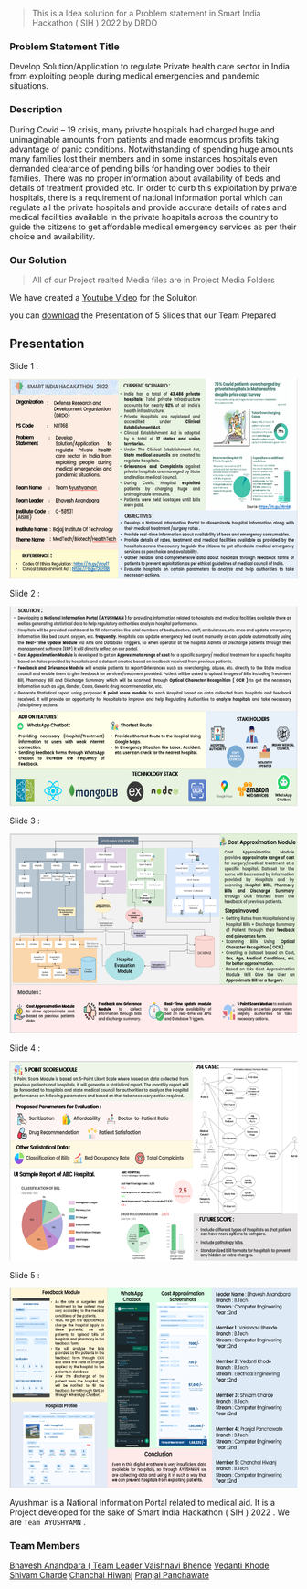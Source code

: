 > This is a Idea solution for a Problem statement in Smart India Hackathon ( SIH ) 2022 by DRDO

<h3> Problem Statement Title </h3>
<p>Develop Solution/Application to regulate Private health care sector in India from exploiting people during medical emergencies and pandemic situations.</p>

<h3> Description </h3>
<p>During Covid – 19 crisis, many private hospitals had charged huge and unimaginable amounts from patients and made enormous profits taking advantage of panic conditions. Notwithstanding of spending huge amounts many families lost their members and in some instances hospitals even demanded clearance of pending bills for handing over bodies to their families. There was no proper information about availability of beds and details of treatment provided etc. In order to curb this exploitation by private hospitals, there is a requirement of national information portal which can regulate all the private hospitals and provide accurate details of rates and medical facilities available in the private hospitals across the country to guide the citizens to get affordable medical emergency services as per their choice and availability.</p>
  
<h3> Our Solution </h3> 

> All of our Project realted Media files are in Project Media Folders

We have created a [Youtube Video](https://youtu.be/ulfK5kZON-U) for the Soluiton

you can [download](https://github.com/BhaveshAnandpara/Ayushman/blob/master/FinalPPT.pptx) the Presentation of 5 Slides that our Team Prepared 

<h2>Presentation </h2>

<p>Slide 1 : </p>
<img src="https://github.com/BhaveshAnandpara/Ayushman/blob/f0f08af0ae7d9934bba15e5a43d9d11ac5de0a46/ProjectMedia/slide1.png" width="800" height="350" />

<p>Slide 2 : </p>
<img src="https://github.com/BhaveshAnandpara/Ayushman/blob/f0f08af0ae7d9934bba15e5a43d9d11ac5de0a46/ProjectMedia/slide2.png" width="800" height="350" />

<p>Slide 3 : </p>
<img src="https://github.com/BhaveshAnandpara/Ayushman/blob/f0f08af0ae7d9934bba15e5a43d9d11ac5de0a46/ProjectMedia/slide3.png" width="800" height="350" />

<p>Slide 4 : </p>
<img src="https://github.com/BhaveshAnandpara/Ayushman/blob/f0f08af0ae7d9934bba15e5a43d9d11ac5de0a46/ProjectMedia/slide4.png" width="800" height="350" />

<p>Slide 5 : </p>
<img src="https://github.com/BhaveshAnandpara/Ayushman/blob/f0f08af0ae7d9934bba15e5a43d9d11ac5de0a46/ProjectMedia/slide5.png" width="800" height="350" />




Ayushman is a National Information Portal related to medical aid. It is a Project developed for the sake of Smart India Hackathon ( SIH ) 2022
. We are `Team AYUSHYAMN` .
### Team Members
[Bhavesh Anandpara ( Team Leader ](https://www.linkedin.com/in/bhavesh-anandpara-a95461201/)
[Vaishnavi Bhende]( https://www.linkedin.com/in/vaishnavi-bhende-b16942221/ )
[Vedanti Khode](https://www.linkedin.com/in/vedanti-khode-0a2763210/)
[Shivam Charde](https://www.linkedin.com/in/shivam-charde-a68170212/)
[Chanchal Hiwanj](https://www.linkedin.com/in/chanchal-hiwanj-9a53a620b/)
[Pranjal Panchawate](https://www.linkedin.com/in/pranjal-panchawate-384607226/)
